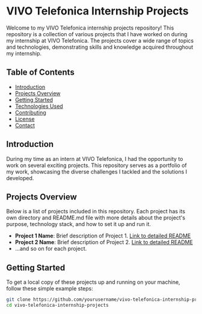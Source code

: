 # VIVO Telefonica Internship Projects

Welcome to my VIVO Telefonica internship projects repository! This repository is a collection of various projects that I have worked on during my internship at VIVO Telefonica. The projects cover a wide range of topics and technologies, demonstrating skills and knowledge acquired throughout my internship.

## Table of Contents
- [Introduction](#introduction)
- [Projects Overview](#projects-overview)
- [Getting Started](#getting-started)
- [Technologies Used](#technologies-used)
- [Contributing](#contributing)
- [License](#license)
- [Contact](#contact)

## Introduction
During my time as an intern at VIVO Telefonica, I had the opportunity to work on several exciting projects. This repository serves as a portfolio of my work, showcasing the diverse challenges I tackled and the solutions I developed.

## Projects Overview
Below is a list of projects included in this repository. Each project has its own directory and README.md file with more details about the project's purpose, technology stack, and how to set it up and run it.

- **Project 1 Name**: Brief description of Project 1. [Link to detailed README](./Project1/README.md)
- **Project 2 Name**: Brief description of Project 2. [Link to detailed README](./Project2/README.md)
- ...and so on for each project.

## Getting Started
To get a local copy of these projects up and running on your machine, follow these simple example steps:

```bash
git clone https://github.com/yourusername/vivo-telefonica-internship-projects.git
cd vivo-telefonica-internship-projects
